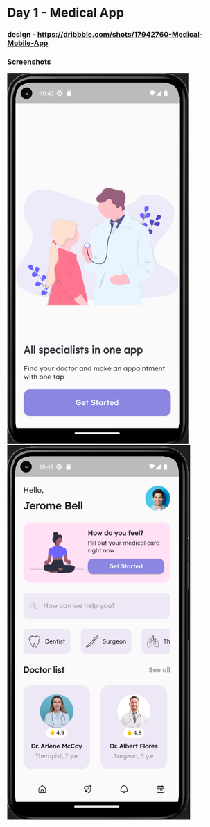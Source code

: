 # Day 1 - Medical App 


### design - https://dribbble.com/shots/17942760-Medical-Mobile-App

### Screenshots

![welcome](images/welcome.png)
![home](images/home.png)



